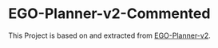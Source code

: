 # EGO-Planner-v2-Commented

This Project is based on and extracted from [EGO-Planner-v2](https://github.com/ZJU-FAST-Lab/EGO-Planner-v2).



